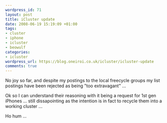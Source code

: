 ```yaml
--- 
wordpress_id: 71
layout: post
title: iCluster update
date: 2008-06-19 15:19:09 +01:00
tags: 
- cluster
- iphone
- icluster
- beowulf
categories: 
- icluster
wordpress_url: https://blog.oneiroi.co.uk/icluster/icluster-update
comments: true
---
```

No joy so far, and despite my postings to the local freecycle groups my list postings have been rejected as being "too extravagant" ...

Ok so I can understand their reasoning with it being a request for 1st gen iPhones ... still dissapointing as the intention is in fact to recycle them into a working cluster ...

Ho hum ...
